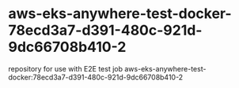 # aws-eks-anywhere-test-docker-78ecd3a7-d391-480c-921d-9dc66708b410-2
repository for use with E2E test job aws-eks-anywhere-test-docker:78ecd3a7-d391-480c-921d-9dc66708b410-2
